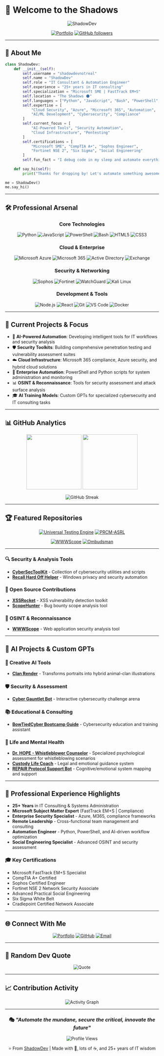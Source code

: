 # 👋 Welcome to the Shadows

<div align="center">
  
  ![ShadowDev](https://readme-typing-svg.herokuapp.com/?font=Fira+Code&size=30&pause=1000&color=9d50bb&center=true&vCenter=true&width=435&lines=I'm+ShadowDev;Script+Kitty;IT+Consultant;25%2B+Years+Experience;Microsoft+SME)
  
  [![Portfolio](https://img.shields.io/badge/Portfolio-shadowdevnotreal.github.io-blueviolet?style=for-the-badge&logo=github-pages)](https://shadowdevnotreal.github.io)
  [![GitHub followers](https://img.shields.io/github/followers/shadowdevnotreal?style=for-the-badge&logo=github&color=9d50bb)](https://github.com/shadowdevnotreal)
  
</div>

---

## 🌟 About Me

```python
class ShadowDev:
    def __init__(self):
        self.username = "shadowdevnotreal"
        self.name = "ShadowDev"
        self.role = "IT Consultant & Automation Engineer"
        self.experience = "25+ years in IT consulting"
        self.specialization = "Microsoft SME | FastTrack EM+S"
        self.location = "The Shadows 🌑"
        self.languages = ["Python", "JavaScript", "Bash", "PowerShell", "HTML/CSS"]
        self.expertise = [
            "Cloud Security", "Azure", "Microsoft 365", "Automation",
            "AI/ML Development", "Cybersecurity", "Compliance"
        ]
        self.current_focus = [
            "AI-Powered Tools", "Security Automation", 
            "Cloud Infrastructure", "Pentesting"
        ]
        self.certifications = [
            "Microsoft SME", "CompTIA A+", "Sophos Engineer",
            "Fortinet NSE 2", "Six Sigma", "Social Engineering"
        ]
        self.fun_fact = "I debug code in my sleep and automate everything 😴"
    
    def say_hi(self):
        print("Thanks for dropping by! Let's automate something awesome together 🚀")
        
me = ShadowDev()
me.say_hi()
```

---

## 🛠️ Professional Arsenal

<div align="center">

### Core Technologies
![Python](https://img.shields.io/badge/Python-3776AB?style=for-the-badge&logo=python&logoColor=white)
![JavaScript](https://img.shields.io/badge/JavaScript-F7DF1E?style=for-the-badge&logo=javascript&logoColor=black)
![PowerShell](https://img.shields.io/badge/PowerShell-5391FE?style=for-the-badge&logo=powershell&logoColor=white)
![Bash](https://img.shields.io/badge/Bash-4EAA25?style=for-the-badge&logo=gnu-bash&logoColor=white)
![HTML5](https://img.shields.io/badge/HTML5-E34F26?style=for-the-badge&logo=html5&logoColor=white)
![CSS3](https://img.shields.io/badge/CSS3-1572B6?style=for-the-badge&logo=css3&logoColor=white)

### Cloud & Enterprise
![Microsoft Azure](https://img.shields.io/badge/Microsoft_Azure-0089D0?style=for-the-badge&logo=microsoft-azure&logoColor=white)
![Microsoft 365](https://img.shields.io/badge/Microsoft_365-D83B01?style=for-the-badge&logo=microsoft-office&logoColor=white)
![Active Directory](https://img.shields.io/badge/Active_Directory-0078D4?style=for-the-badge&logo=microsoft&logoColor=white)
![Exchange](https://img.shields.io/badge/Exchange-0078D4?style=for-the-badge&logo=microsoft-exchange&logoColor=white)

### Security & Networking
![Sophos](https://img.shields.io/badge/Sophos-0066B2?style=for-the-badge&logo=sophos&logoColor=white)
![Fortinet](https://img.shields.io/badge/Fortinet-EE3124?style=for-the-badge&logo=fortinet&logoColor=white)
![WatchGuard](https://img.shields.io/badge/WatchGuard-FF6600?style=for-the-badge&logoColor=white)
![Kali Linux](https://img.shields.io/badge/Kali_Linux-557C94?style=for-the-badge&logo=kali-linux&logoColor=white)

### Development & Tools
![Node.js](https://img.shields.io/badge/Node.js-339933?style=for-the-badge&logo=node.js&logoColor=white)
![React](https://img.shields.io/badge/React-61DAFB?style=for-the-badge&logo=react&logoColor=black)
![Git](https://img.shields.io/badge/Git-F05032?style=for-the-badge&logo=git&logoColor=white)
![VS Code](https://img.shields.io/badge/VS_Code-007ACC?style=for-the-badge&logo=visual-studio-code&logoColor=white)
![Docker](https://img.shields.io/badge/Docker-2496ED?style=for-the-badge&logo=docker&logoColor=white)

</div>

---

## 🎯 Current Projects & Focus

- 🤖 **AI-Powered Automation**: Developing intelligent tools for IT workflows and security analysis
- 🛡️ **Security Toolkits**: Building comprehensive penetration testing and vulnerability assessment suites
- ☁️ **Cloud Infrastructure**: Microsoft 365 compliance, Azure security, and hybrid cloud solutions
- 🔧 **Enterprise Automation**: PowerShell and Python scripts for system administration and monitoring
- 📊 **OSINT & Reconnaissance**: Tools for security assessment and attack surface analysis
- 🎓 **AI Training Models**: Custom GPTs for specialized cybersecurity and IT consulting tasks

---

## 📊 GitHub Analytics

<div align="center">
  
  <img height="180em" src="https://github-readme-stats.vercel.app/api?username=shadowdevnotreal&show_icons=true&theme=tokyonight&include_all_commits=true&count_private=true&hide_border=true"/>
  <img height="180em" src="https://github-readme-stats.vercel.app/api/top-langs/?username=shadowdevnotreal&layout=compact&theme=tokyonight&hide_border=true&langs_count=8"/>
  
</div>

<div align="center">
  
  ![GitHub Streak](https://github-readme-streak-stats.herokuapp.com/?user=shadowdevnotreal&theme=tokyonight&hide_border=true)
  
</div>

---

## 🏆 Featured Repositories

<div align="center">

[![Universal Testing Engine](https://github-readme-stats.vercel.app/api/pin/?username=shadowdevnotreal&repo=Universal-Testing-Engine&theme=tokyonight&hide_border=true)](https://github.com/shadowdevnotreal/Universal-Testing-Engine)
[![PRCM-ASRL](https://github-readme-stats.vercel.app/api/pin/?username=shadowdevnotreal&repo=PRCM-ASRL&theme=tokyonight&hide_border=true)](https://github.com/shadowdevnotreal/prcm-asrl)

[![WWWScope](https://github-readme-stats.vercel.app/api/pin/?username=shadowdevnotreal&repo=WWWScope&theme=tokyonight&hide_border=true)](https://github.com/shadowdevnotreal/WWWScope)
[![Ombudsman](https://github-readme-stats.vercel.app/api/pin/?username=shadowdevnotreal&repo=ombudsman&theme=tokyonight&hide_border=true)](https://github.com/shadowdevnotreal/ombudsman)

</div>

---

### 🔍 Security & Analysis Tools
- **[CyberSecToolKit](https://github.com/shadowdevnotreal/CyberSecToolKit)** - Collection of cybersecurity utilities and scripts
- **[Recall Hard Off Helper](https://github.com/shadowdevnotreal/Recall-Hard-Off-Helper)** - Windows privacy and security automation

### 🤝 Open Source Contributions
- **[XSSRocket](https://github.com/shadowdevnotreal/XSSRocket)** - XSS vulnerability detection toolkit
- **[ScopeHunter](https://github.com/blackhatethicalhacking/ScopeHunter)** - Bug bounty scope analysis tool

### 📡 OSINT & Reconnaissance  
- **[WWWScope](https://github.com/shadowdevnotreal/WWWScope)** - Web application security analysis tool

---

## 🤖 AI Projects & Custom GPTs

### 🎨 Creative AI Tools
- **[Clan Render](https://chatgpt.com/g/g-68ac0cbf9a9c8191be631440c2a3cfe8-clan-render)** - Transforms portraits into hybrid animal-clan illustrations

### 🛡️ Security & Assessment
- **[Cyber Gauntlet Bot](https://chatgpt.com/g/g-681f26522b2081919a4e8750aaa11fb5-cyber-gauntlet-bot)** - Interactive cybersecurity challenge arena

### 📚 Educational & Consulting
- **[BowTiedCyber Bootcamp Guide](https://chatgpt.com/g/g-6833c1ec235881919ce84a0356c201f3-bowtiedcyber-bootcamp-guide)** - Cybersecurity education and training assistant

### 💙 Life and Mental Health
- **[Dr. HOPE - Whistleblower Counselor](https://chatgpt.com/g/g-6832658d75988191a6a6572573bf3122-dr-hope-whistleblower-assessment-counselor)** - Specialized psychological assessment for whistleblowing scenarios
- **[Custody Life Coach](https://chatgpt.com/g/g-686509eec914819181e27d26d6a35742-custody-life-coach)** - Legal and emotional guidance system
- **[REPAIR Protocol Support Bot](https://chatgpt.com/g/g-685f7ec1cae4819183b514fdeff27b43-repair-protocol-support-bot)** - Cognitive/emotional system mapping and support

---

## 💼 Professional Experience Highlights

- **25+ Years** in IT Consulting & Systems Administration
- **Microsoft Subject Matter Expert** (FastTrack EM+S | Compliance)
- **Enterprise Security Specialist** - Azure, M365, compliance frameworks
- **Remote Leadership** - Cross-functional team management and consulting
- **Automation Engineer** - Python, PowerShell, and AI-driven workflow optimization
- **Social Engineering Specialist** - Advanced OSINT and security assessment

### 🎓 Key Certifications
- Microsoft FastTrack EM+S Specialist
- CompTIA A+ Certified
- Sophos Certified Engineer  
- Fortinet NSE 2 Network Security Associate
- Advanced Practical Social Engineering
- Six Sigma White Belt
- Cradlepoint Certified Network Associate

---

## 🌐 Connect With Me

<div align="center">

[![Portfolio](https://img.shields.io/badge/🌐_Portfolio-Visit_My_Site-blueviolet?style=for-the-badge)](https://shadowdevnotreal.github.io)
[![GitHub](https://img.shields.io/badge/GitHub-Follow_Me-181717?style=for-the-badge&logo=github)](https://github.com/shadowdevnotreal)
[![Email](https://img.shields.io/badge/GitHub_Email-Get_In_Touch-red?style=for-the-badge&logo=gmail&logoColor=white)](mailto:43219706+shadowdevnotreal@users.noreply.github.com)

</div>

---

## 💭 Random Dev Quote

<div align="center">

![Quote](https://quotes-github-readme.vercel.app/api?type=horizontal&theme=tokyonight&hide_border=true)

</div>

---

## 📈 Contribution Activity

<div align="center">

![Activity Graph](https://github-readme-activity-graph.vercel.app/graph?username=shadowdevnotreal&bg_color=1a1b27&color=9d50bb&line=9d50bb&point=fff&area=true&hide_border=true)

</div>

---

<div align="center">
  
  ### 🎭 *"Automate the mundane, secure the critical, innovate the future"*
  
  ![Profile Views](https://komarev.com/ghpvc/?username=shadowdevnotreal&color=blueviolet&style=flat-square&label=Profile+Views)
  
  ⭐️ From [ShadowDev](https://github.com/shadowdevnotreal) | Made with 💜, lots of ☕, and 25+ years of IT wisdom
  
</div>
